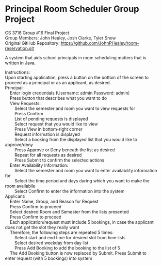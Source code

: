 # Principal Room Scheduler Group Project
CS 3716 Group #16 Final Project
<br/>Group Members: John Healey, Josh Clarke, Tyler Snow
<br/>Original GitHub Repository: https://github.com/JohnPHealey/room-reservation.git

A system that aids school principals in room scheduling matters that is written in Java.

Instructions:
	<br/>Upon starting application, press a button on the bottom of the screen to proceed as a principal or as an applicant, as desired.
	<br/>Principal:
		<br/>&nbsp;&nbsp;&nbsp;&nbsp;Enter login credentials (Username: admin Password: admin)
		<br/>&nbsp;&nbsp;&nbsp;&nbsp;Press button that describes what you want to do
		<br/>&nbsp;&nbsp;&nbsp;&nbsp;View Requests:
			<br/>&nbsp;&nbsp;&nbsp;&nbsp;&nbsp;&nbsp;&nbsp;&nbsp;Select the semester and room you want to view requests for
			<br/>&nbsp;&nbsp;&nbsp;&nbsp;&nbsp;&nbsp;&nbsp;&nbsp;Press Confirm
			<br/>&nbsp;&nbsp;&nbsp;&nbsp;&nbsp;&nbsp;&nbsp;&nbsp;List of pending requests is displayed
			<br/>&nbsp;&nbsp;&nbsp;&nbsp;&nbsp;&nbsp;&nbsp;&nbsp;Select request that you would like to view
			<br/>&nbsp;&nbsp;&nbsp;&nbsp;&nbsp;&nbsp;&nbsp;&nbsp;Press View in bottom-right corner
			<br/>&nbsp;&nbsp;&nbsp;&nbsp;&nbsp;&nbsp;&nbsp;&nbsp;Request information is displayed
			<br/>&nbsp;&nbsp;&nbsp;&nbsp;&nbsp;&nbsp;&nbsp;&nbsp;Select a booking from the displayed list that you would like to approve/deny
			<br/>&nbsp;&nbsp;&nbsp;&nbsp;&nbsp;&nbsp;&nbsp;&nbsp;Press Approve or Deny beneath the list as desired
			<br/>&nbsp;&nbsp;&nbsp;&nbsp;&nbsp;&nbsp;&nbsp;&nbsp;Repeat for all requests as desired
			<br/>&nbsp;&nbsp;&nbsp;&nbsp;&nbsp;&nbsp;&nbsp;&nbsp;Press Submit to confirm the selected actions
		<br/>&nbsp;&nbsp;&nbsp;&nbsp;Enter Availability Information:
			<br/>&nbsp;&nbsp;&nbsp;&nbsp;&nbsp;&nbsp;&nbsp;&nbsp;Select the semester and room you want to enter availability information for
			<br/>&nbsp;&nbsp;&nbsp;&nbsp;&nbsp;&nbsp;&nbsp;&nbsp;Select the time period and days during which you want to make the room availabile
			<br/>&nbsp;&nbsp;&nbsp;&nbsp;&nbsp;&nbsp;&nbsp;&nbsp;Select Confirm to enter the information into the system
	<br/>Applicant:
		<br/>&nbsp;&nbsp;&nbsp;&nbsp;Enter Name, Group, and Reason for Request
		<br/>&nbsp;&nbsp;&nbsp;&nbsp;Press Confirm to proceed
		<br/>&nbsp;&nbsp;&nbsp;&nbsp;Select desired Room and Semester from the lists presented
		<br/>&nbsp;&nbsp;&nbsp;&nbsp;Press Confirm to proceed
		<br/>&nbsp;&nbsp;&nbsp;&nbsp;Each application/request must include 5 bookings, in case the applicant does not get the slot they really want
		<br/>&nbsp;&nbsp;&nbsp;&nbsp;Therefore, the following steps are repeated 5 times:
			<br/>&nbsp;&nbsp;&nbsp;&nbsp;&nbsp;&nbsp;&nbsp;&nbsp;Select start and end time for desired slot from time lists
			<br/>&nbsp;&nbsp;&nbsp;&nbsp;&nbsp;&nbsp;&nbsp;&nbsp;Select desired weekday from day list
			<br/>&nbsp;&nbsp;&nbsp;&nbsp;&nbsp;&nbsp;&nbsp;&nbsp;Press Add Booking to add the booking to the list of 5
		<br/>&nbsp;&nbsp;&nbsp;&nbsp;The Add Booking button is now replaced by Submit. Press Submit to enter request (with 5 bookings) into system
